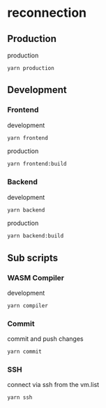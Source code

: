 # reconnection

## Production

production
```sh
yarn production
```

## Development

### Frontend

development
```sh
yarn frontend
```

production
```sh
yarn frontend:build
```

### Backend

development
```sh
yarn backend
```

production
```sh
yarn backend:build
```

## Sub scripts

### WASM Compiler

development
```sh
yarn compiler
```

### Commit

commit and push changes 
```sh
yarn commit
```

### SSH

connect via ssh from the vm.list
```sh
yarn ssh
```
